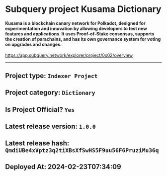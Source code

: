# Subquery project Kusama Dictionary
####  Kusama is a blockchain canary network for Polkadot, designed for experimentation and innovation by allowing developers to test new features and applications. It uses Proof-of-Stake consensus, supports the creation of parachains, and has its own governance system for voting on upgrades and changes.

https://app.subquery.network/explorer/project/0x02/overview
____

## Project type: `Indexer Project`

## Project category: `Dictionary`

## Is Project Official? `Yes`

## Latest release version: `1.0.0`

## Latest release hash: `QmdiUBe4xVptz3q2tiXBsXfSwHS5F9uu56F6PruziMu36q`

## Deployed At: 2024-02-23T07:34:09